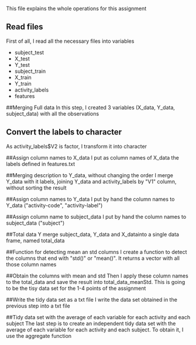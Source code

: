 This file explains the whole operations for this assignment

## Read files
First of all, I read all the necessary files into variables
* subject_test
* X_test
* Y_test
* subject_train
* X_train
* Y_train
* activity_labels
* features


##Merging Full data
In this step, I created 3 variables (X_data, Y_data, subject_data) with all the observations


## Convert the labels to character
As activity_labels$V2 is factor, I transform it into character


##Assign column names to X_data
I put as column names of X_data the labels defined in features.txt

##Merging description to Y_data, without changing the order
I merge Y_data with it labels, joining Y_data and activity_labels by "V1" column, without sorting the result

##Assign column names to Y_data
I put by hand the column names to Y_data ("activity-code", "activity-label")

##Assign column name to subject_data
I put by hand the column names to subject_data ("subject")

##Total data
Y merge subject_data, Y_data and X_datainto a single data frame, named total_data

##Function for detecting mean an std columns
I create a function to detect the columns that end with "std()" or "mean()". It returns a vector with all those column names

##Obtain the columns with mean and std
Then I apply these column names to the total_data and save the result into total_data_meanStd. This is going to be the tisy data set for the 1-4 points of the assignment

##Write the tidy data set as a txt file
I write the data set obtained in the previous step into a txt file

##Tidy data set with the average of each variable for each activity and each subject
The last step is to create an independent tidy data set with the average of each variable for each activity and each subject. To obtain it, I use the aggregate function


